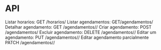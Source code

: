 # API


Listar horarios: GET /horarios/
Listar agendamentos: GET/agendamentos/
Detalhar agendamento: GET /agendamentos/<id>/
Criar agendamento: POST /agendamentos/
Excluir agendamento: DELETE /agendamentos/<id>/
Editar um agendamento: PUT /agendamentos/<id>/
Editar agendamento parcialmente PATCH /agendamentos/<id>/